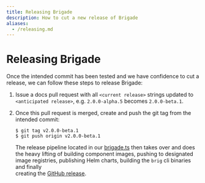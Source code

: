 ```yaml
---
title: Releasing Brigade
description: How to cut a new release of Brigade
aliases:
  - /releasing.md
---
```


# Releasing Brigade

Once the intended commit has been tested and we have confidence to cut a release,
we can follow these steps to release Brigade:

1. Issue a docs pull request with all `<current release>` strings updated to 
`<anticipated release>`, e.g. `2.0.0-alpha.5` becomes `2.0.0-beta.1`.

1. Once this pull request is merged, create and push the git tag from the intended commit:

    ```console
    $ git tag v2.0.0-beta.1
    $ git push origin v2.0.0-beta.1
    ```

    The release pipeline located in our [brigade.ts](../../.brigade/brigade.ts) then takes over
    and does the heavy lifting of building component images, pushing to designated
    image registries, publishing Helm charts, building the `brig` cli binaries and finally\
    creating the [GitHub release](https://github.com/brigadecore/brigade/releases).